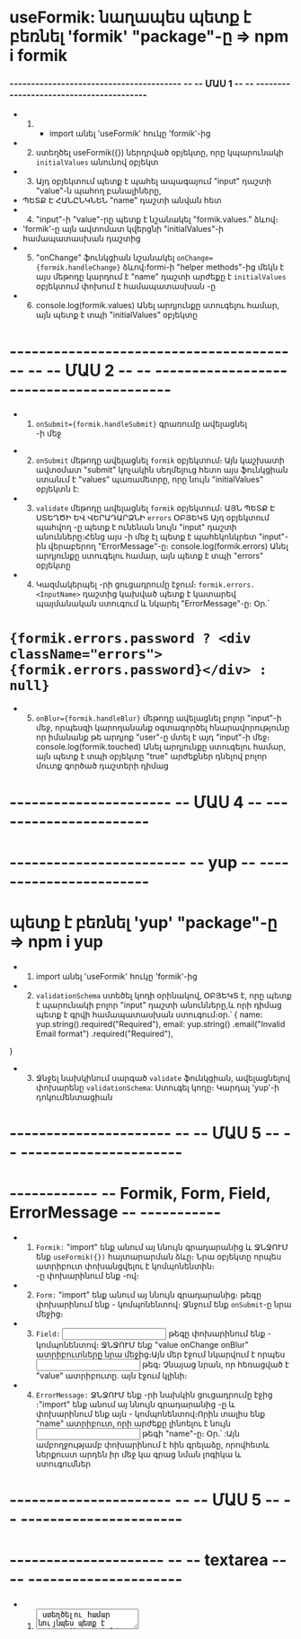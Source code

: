
#  useFormik: նաղապես պետք է բեռնել 'formik' "package"-ը =>  npm i formik
### ---------------------------------------- -- -- ՄԱՍ 1 -- -- ----------------------------------------
-  1. - import անել 'useFormik' հուկը 'formik'-ից
-  2. ստեղծել useFormik({}) ներդրված օբյեկտը, որը կպարունակի `initialValues` անունով օբյեկտ
-  3. Այդ օբյեկտում պետք է պահել ապագայում "input" դաշտի "value"-ն պահող բանալիները, 
- ՊԵՏՔ Է ՀԱՆԸՆԿՆԵՆ  "name" դաշտի անվան հետ
-  4. "input"-ի "value"-րը պետք է նշանակել  "formik.values.<InputName>" ձևով։
- 'formik'-ը այն ավտոմատ կվերցնի "initialValues"-ի համապատասխան դաշտից
-  5.  "onChange" ֆունկցիան նշանակել `onChange={formik.handleChange}` ձևով։formi-ի "helper methods"-ից մեկն է
այս մեթոդը կարդում է "name" դաշտի արժեքը է `initialValues` օբյեկտում փոխում է համապատասխան <key>-ը
-  6. console.log(formik.values) Անել արդյունքը ստուգելու համար, այն պետք է տպի "initialValues" օբյեկտը 


# ---------------------------------------- -- -- ՄԱՍ 2 -- -- ----------------------------------------
-  1. `	onSubmit={formik.handleSubmit} ` գրառումը ավելացնել <form>-ի մեջ
-  2. ` onSubmit ` մեթոդը ավելացնել `formik` օբյեկտում։ Այն կաշխատի ավտօմատ "submit" կոչակին սեղմելուց հետո
այս ֆունկցիան ստանւմ է "values" պառամետրը, որը նույն "initialValues" օբյեկտն է:
-  3. ` validate ` մեթոդը ավելացնել `formik` օբյեկտում։ ԱՅՆ ՊԵՏՔ Է ՍՏԵՂԾԻ ԵՎ ՎԵՐԱԴԱՐՁՆԻ `errors` ՕԲՅԵԿՏ 
Այդ օբյեկտում պահվող <key>-ը պետք է ունենան նույն "input" դաշտի անունները:Հենց այս <key>-ի մեջ էլ պետք է պահեկոնկրետ "input"-ին վերաբերող "ErrorMessage"-ը։
console.log(formik.errors) Անել արդյունքը ստուգելու համար, այն պետք է տպի "errors" օբյեկտը
-  4.  Կազմակերպել <ErrorMessage>-րի ցուցադրումը էջում։ `formik.errors.<InputName>` դաշտից կախված պետք է կատարեվ պայմանական ստուգում և նկարել "ErrorMessage"-ը։ Օր․՝
 # ` {formik.errors.password ? <div className="errors">{formik.errors.password}</div> : null} ` # 
-  5. `	onBlur={formik.handleBlur} ` մեթոդը ավելացնել բոլոր "input"-ի մեջ, որպեսզի կարողանանք օգտագործել <touched> հնարավորությունը որ իմանանք թե արդյոք "user"-ը մտել է այդ "input"-ի մեջ։
console.log(formik.touched) Անել արդյունքը ստուգելու համար, այն պետք է տպի  օբյեկտը "true" արժեքներ դնելով բոլոր մուտք գործած դաշտերի դիմաց


# ----------------------  -- ՄԱՍ 4 --  ----------------------
# ------------------------ -- yup -- -----------------------
# պետք է բեռնել 'yup' "package"-ը =>  npm i yup
-  1. import անել 'useFormik' հուկը 'formik'-ից
-  2.  `validationSchema` ստեծել կոդի օրինակով, ՕԲՅԵԿՏ է, որը պետք է պարունակի բոլոր "input" դաշտի անունները,և որի դիմաց պետք է գրվի համապատասխան ստուգում։օր․՝
{
	name: yup.string().required("Required"),
	email: yup.string()
		.email("Invalid Email format")
		.required("Required"),

}
-  3. Ջնջել նախկինում սարգած `validate` ֆունկցիան, ավելացնելով փոխարենը `validationSchema`: Ստուգել կոդը։ Կարդալ 'yup'-ի դոկումենտացիան

# ---------------------- -- -- ՄԱՍ 5 -- -- ----------------------
# ------------ -- Formik, Form, Field, ErrorMessage -- -----------

-  1. `Formik:` "import" ենք անում այ ննույն գրադարանից և ՋՆՋՈՒՄ ենք `useFormik({})` հայտարարման ձևը։ Նրա օբյեկտը որպես ատրիբուտ փոխանցվելու է <Formik> կոմպոնենտին։ <div>-ը փոխարինում ենք <Formik>-ով։
-  2. `Form:` "import" ենք անում այ ննույն գրադարանից։ <Form> թեգը փոխարինում ենք <Form>- կոմպոնենտով։ Ջնջում ենք `onSubmit`-ը նրա մեջից։
-  3. `Field:` <input> թեգը փոխարինում ենք <Field>- կոմպոնենտով։ ՋՆՋՈՒՄ ենք "value onChange onBlur" ատրիբուտները նրա մեջից։Այն մեր էջում նկարվում է որպես <input> թեգ։ Չնայաց նրան, որ հեռացված է "value" ատրիբուտը․ այն էջում կլինի։
-  4.  `ErrorMessage:` ՋՆՋՈՒՄ ենք  <ErrorMessage>-րի նախկին ցուցադրումը էջից ։"import" ենք անում այ ննույն գրադարանից <ErrorMessage>-ը և փոխարինում ենք այն  <ErrorMessage/>- կոմպոնենտով։Որին տալիս ենք "name" ատրիբուտ, որի արժեքը լինոելու է	նույն 	<input> թեգի "name"-ը։ Օր․՝ 	<ErrorMessage email="email"/>:Այն ամբողջությամբ փոխարինում է հին գրելաձը, որովհետև ներքուստ արդեն իր մեջ կա գրաց նման լոգիկա և ստուգումներ		


# ---------------------- -- -- ՄԱՍ 5 -- -- ----------------------
# --------------------- -- -- textarea -- -- ---------------------

-  1.  <textarea> ստեղծելու համար նույնպես պետք է օգտագործել  <Field>- կոմպոնենտը, մեկ հավելումով։Նրա ատրիբուտների մեջ պետք է ավելացնել as="textarea" գրվածքը։ Համապատասղանորեն պետք է `initialValues` օբյեկտում ավելացնել նոր դաշտ՝ դաշտի արժեքը պահելու համար, և ստեղծել մեր ֆորմայում ևս մեկ <div>։
# address ՍՏՈՒԳՈՒՄՈՎ!
 `Տարբերությունը` <Field>- կոմպոնենտը պետք է սարգել զույգ,այն իր մեջ հայտարարում է "function" ՈՐԸ ՎԵՐԱԴԱՐՁՆԵԼՈՒ Է ամբողջ մարմինը,
 "function"-ին տալ "props" պառամետրը և տպել այն "console"-ոմ։Յան վերադարձնելու է `{field: {…}, form: {…}, meta: {…}}` օբյեկտը, որնշի հնարավորություններն  էլ օգտագործելու ենք ստուգումների համար  


 # --------------------- -- -- ՄԱՍ 6 -- -- ---------------------
 # ------------------ -- -- ErrorMessage -- -- ---------------------

-  1. <ErrorMessage>-ը տեղադրել թեգի մեջ։Դա հնարավոր է անել իր մեջ տեղադրվող `component` ատրիբուտի միջոցով։Օր․՝
# <ErrorMessage component="p">
Այս օրինակով "ErrorMessage"-ը կտեղադրվի "p" թեգի մեջ։ Գործողությունը կատարվում է ավոմատ "formik"-ի կողմից։
"component" արգումենտի կարելի է փոխանցել նաև կոմպենենտ(այլ js ֆայլ)։ `Օր․՝`
# <ErrorMessage component={<ComponentName>}> | կամ ՝
# 	<ErrorMessage name="email">
# 		{errMsg => <div className="error">{errMsg}</div>}
# </ErrorMessage>

 # --------------------- -- -- ՄԱՍ 6 -- -- ---------------------
 # ------------- -- -- Ներդրված Օբյեկտներ -- -- ----------------

 -  1. `initialValues` օբյեկտում ավելացնել "social:{facebook:"",vk:""}" օբյեկտը։ ստեղծել մեր ֆորմայում ևս 2 <div> նրանց դաշտերը պատկերելու համար։Ամենը նույն է բացի "name" ատրիբուտից, որը նշանակելու ենք `name="social.facebook"` ձևով :
 -  2. `phoineNumber`։ Արժեքները կարելի է պահել նաև զանգվածի տեսքով։ "phoinenumber:["",""]", իսկ այդ դածշեորի "name" ատրիբուտները նշանակել արդեն `name="phoinenumber[0 | 1]"` ձևով:ԳՐԵՔ ԻՆՔՆԵՐԴ!


 # --------------------- -- -- ՄԱՍ 6 -- -- ---------------------
 # ------------------- -- -- FieldArray -- -- --------------------
 -  1. `FieldArray` "import" ենք անում այ ննույն գրադարանից: Ավելացնում ենք "PhNumbers:[""]" բանալին `initialValues` օբյեկտում:
 -  2. Ավելացնում ենք  <FieldArray name="PhNumbers"></FieldArray> մեր ֆորմայում:Aյն իր մեջ նույնպես հայտարարում է "function" ՈՐԸ ՎԵՐԱԴԱՐՁՆԵԼՈՒ Է ամբողջ մարմինը։

 # ------------------- -- -- FastField -- -- --------------------
 `FastField`-ը <Field>-ի ոպտիմիզացված տարբերակն է, Եթե վերջինս աշխատում է ամեն մի ինփուտի "onChange"-ի ժամանակ ապա  `FastField`-ը միայն հենց իր միջոցով ստեղծված ինփուտի "onChange"-ի ժամանակ է աշխատում, դրանով իսկ "խնաելով" "render"-ի քանակը։
 console.log("Input render") անլե "address" դաշտում համոզվելւ համար։
 

 # --------------------- -- -- ՄԱՍ 8 -- -- ---------------------
 # ------------------- -- -- validation -- -- --------------------
 -  1.  `formik`-ի վալիդացիան աշխատում է ամեն մի "onChange"-ի և "OnBlur"-ի ժամանակ՝գեներացնելով "form.erros" օբյեկտը։Մենք կարող ենք որոշել թե ստուգումը, որ փուլում կատարվի նշելով համապատասխան ատրիբուտները <Formik> գլխավոր կոմպոնենտում։ Օր․՝ 
# validateOnChange={false}
# validateOnBlur={true}
-  2. Ցանկացած "input" դաշտ կարող է ունենալ սեպական `"validate"` ֆունկցիան, բավական են նման անունով ատրիբուտ փոխանցել նրան և նրա արժեքը հավասարեցնել ֆունկցիայի անունին։ Այդ ֆունկցիայում էլ գրել դաշտի արժեքի ստուգման լոգիկան։